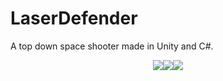 # LaserDefender
 A top down space shooter made in Unity and C#.

<p align="center">
<img src="https://media.githubusercontent.com/media/Azkrath/LaserDefender/main/Gameplay/image_1.png" /><img src="https://media.githubusercontent.com/media/Azkrath/LaserDefender/main/Gameplay/image_1.png" /><img src="https://media.githubusercontent.com/media/Azkrath/LaserDefender/main/Gameplay/image_3.png" />
</p>